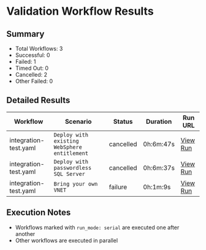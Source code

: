 # Validation Workflow Results

## Summary
- Total Workflows: 3
- Successful: 0
- Failed: 1
- Timed Out: 0
- Cancelled: 2
- Other Failed: 0

## Detailed Results

| Workflow | Scenario | Status | Duration | Run URL |
|----------|----------|---------|-----------|----------|
| integration-test.yaml | `Deploy with existing WebSphere entitlement` | cancelled | 0h:6m:47s | [View Run](https://github.com/azure-javaee/azure.websphere-traditional.singleserver/actions/runs/16438085537) |
| integration-test.yaml | `Deploy with passwordless SQL Server` | cancelled | 0h:6m:37s | [View Run](https://github.com/azure-javaee/azure.websphere-traditional.singleserver/actions/runs/16438087685) |
| integration-test.yaml | `Bring your own VNET` | failure | 0h:1m:9s | [View Run](https://github.com/azure-javaee/azure.websphere-traditional.singleserver/actions/runs/16438089937) |


## Execution Notes
- Workflows marked with `run_mode: serial` are executed one after another
- Other workflows are executed in parallel
